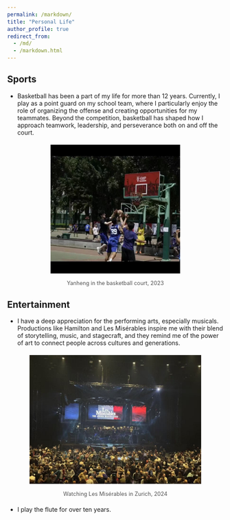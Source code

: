```yaml
---
permalink: /markdown/
title: "Personal Life"
author_profile: true
redirect_from: 
  - /md/
  - /markdown.html
---
```


## Sports ##
- Basketball has been a part of my life for more than 12 years. Currently, I play as a point guard on my school team, where I particularly enjoy the role of organizing the offense and creating opportunities for my teammates. Beyond the competition, basketball has shaped how I approach teamwork, leadership, and perseverance both on and off the court.

<div style="text-align:center; margin: 20px 0;">
  <img src="/images/personal/basketball.jpg" 
       alt="Basketball" 
       style="max-width:100%; height:300px;"/>
  <p style="font-size:0.9em; color:#555;">Yanheng in the basketball court, 2023</p>
</div>

<!-- - In addition to basketball, I also enjoy running. Middle-distance races are especially appealing to me, and I am able to complete the 800 m in under 2 minutes 20 seconds. Running has become both a way to challenge my endurance and a practice that helps me stay disciplined and focused. -->



## Entertainment ##

- I have a deep appreciation for the performing arts, especially musicals. Productions like Hamilton and Les Misérables inspire me with their blend of storytelling, music, and stagecraft, and they remind me of the power of art to connect people across cultures and generations. 

<div style="text-align:center; margin: 20px 0;">
  <img src="/images/personal/lesmisrables.jpg" 
       alt="musical" 
       style="max-width:100%; height:300px;"/>
  <p style="font-size:0.9em; color:#555;">Watching Les Misérables in Zurich, 2024</p>
</div>

- I play the flute for over ten years.
